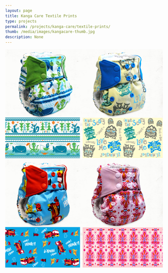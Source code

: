 ```yaml
---
layout: page
title: Kanga Care Textile Prints
type: projects
permalink: /projects/kanga-care/textile-prints/
thumb: /media/images/kangacare-thumb.jpg
description: None
---
```




![](/media/images/kangacare1.jpg)
![](/media/images/kangacare2.jpg)